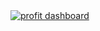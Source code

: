 <!DOCTYPE html>
<html>
<head>
  <title>Tableau Examples</title>
  <meta name="viewport" content="width=device-width, initial-scale=1.0">
  <meta charset="utf-8">
</head>
<body>
<div class='tableauPlaceholder' id='viz1519880659260' style='position: relative'><noscript><a href='#'><img alt='profit dashboard ' src='https:&#47;&#47;public.tableau.com&#47;static&#47;images&#47;68&#47;68JGJRGD2&#47;1_rss.png' style='border: none' /></a></noscript><object class='tableauViz'  style='display:none;'><param name='host_url' value='https%3A%2F%2Fpublic.tableau.com%2F' /> <param name='embed_code_version' value='3' /> <param name='path' value='shared&#47;68JGJRGD2' /> <param name='toolbar' value='yes' /><param name='static_image' value='https:&#47;&#47;public.tableau.com&#47;static&#47;images&#47;68&#47;68JGJRGD2&#47;1.png' /> <param name='animate_transition' value='yes' /><param name='display_static_image' value='yes' /><param name='display_spinner' value='yes' /><param name='display_overlay' value='yes' /><param name='display_count' value='yes' /></object></div>                <script type='text/javascript'>                    var divElement = document.getElementById('viz1519880659260');                    var vizElement = divElement.getElementsByTagName('object')[0];                    vizElement.style.width='1366px';vizElement.style.height='795px';                    var scriptElement = document.createElement('script');                    scriptElement.src = 'https://public.tableau.com/javascripts/api/viz_v1.js';                    vizElement.parentNode.insertBefore(scriptElement, vizElement);                </script>
</body>
</html>
